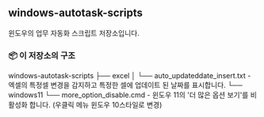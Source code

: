 ## windows-autotask-scripts
윈도우의 업무 자동화 스크립트 저장소입니다.


### 📦 이 저장소의 구조
windows-autotask-scripts
    ├── excel
    │   └── auto_updateddate_insert.txt - 엑셀의 특정셀 변경을 감지하고 특정한 셀에 업데이트 된 날짜를 표시합니다.
    └── windows11
        └── more_option_disable.cmd - 윈도우 11의 '더 많은 옵션 보기'를 비활성화 합니다. (우클릭 메뉴 윈도우 10스타일로 변경)
